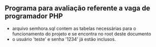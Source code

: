 ## Programa para avaliação referente a vaga de programador PHP

* arquivo semhora.sql contem as tabelas necessárias para o funcionamento do projeto e se encontra no root deste documento
* o usuário 'teste' e senha '1234' já estão inclusos.